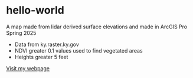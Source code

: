# hello-world

A map made from lidar derived surface elevations and made in ArcGIS Pro Spring 2025

* Data from ky.raster.ky.gov
* NDVI greater 0.1 values used to find vegetated areas
* Heights greater 5 feet

[Visit my webpage](#)
